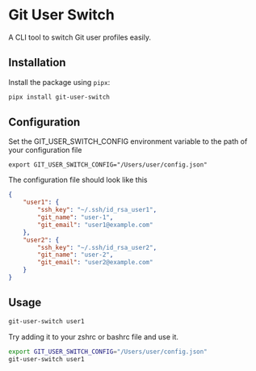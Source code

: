 # Git User Switch

A CLI tool to switch Git user profiles easily.

## Installation

Install the package using `pipx`:

```bash
pipx install git-user-switch
```

## Configuration

Set the GIT_USER_SWITCH_CONFIG environment variable to the path of your configuration file

```
export GIT_USER_SWITCH_CONFIG="/Users/user/config.json"
```

The configuration file should look like this
```json
{
    "user1": {
        "ssh_key": "~/.ssh/id_rsa_user1",
        "git_name": "user-1",
        "git_email": "user1@example.com"
    },
    "user2": {
        "ssh_key": "~/.ssh/id_rsa_user2",
        "git_name": "user-2",
        "git_email": "user2@example.com"
    }
}
```

## Usage

```bash
git-user-switch user1
```

Try adding it to your zshrc or bashrc file and use it.

```bash
export GIT_USER_SWITCH_CONFIG="/Users/user/config.json"
git-user-switch user1
```